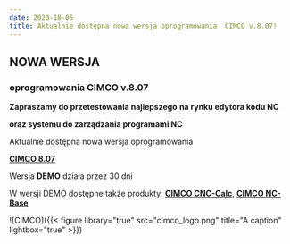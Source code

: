 ```yaml
---
date: 2020-18-05
title: Aktualnie dostępna nowa wersja oprogramowania  CIMCO v.8.07!
---
```


## **NOWA WERSJA**
### **oprogramowania CIMCO v.8.07**
**Zapraszamy do przetestowania najlepszego**
**na rynku edytora kodu NC**

**oraz systemu do zarządzania programami NC**



Aktualnie dostępna nowa wersja oprogramowania

[**CIMCO 8.07**](http://www.proaxis.pl/jwww/index.php?option=com_content&view=article&id=10&Itemid=9)



Wersja **DEMO** działa przez 30 dni



W wersji DEMO dostępne także produkty: **[CIMCO CNC-Calc](http://www.proaxis.pl/jwww/index.php?option=com_content&view=article&id=6&Itemid=43)**, **[CIMCO NC-Base](http://www.proaxis.pl/jwww/index.php?option=com_content&view=article&id=9&Itemid=4)**

![CIMCO]({{< figure library="true" src="cimco_logo.png" title="A caption" lightbox="true" >}})
